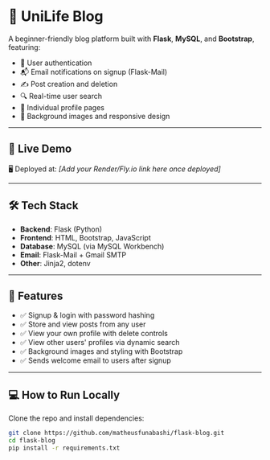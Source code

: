 # 📝 UniLife Blog

A beginner-friendly blog platform built with **Flask**, **MySQL**, and **Bootstrap**, featuring:
- 🔐 User authentication
- 📬 Email notifications on signup (Flask-Mail)
- ✍️ Post creation and deletion
- 🔍 Real-time user search
- 🧾 Individual profile pages
- 📸 Background images and responsive design

---

## 🚀 Live Demo

🖥️ Deployed at: _[Add your Render/Fly.io link here once deployed]_

---

## 🛠️ Tech Stack

- **Backend**: Flask (Python)
- **Frontend**: HTML, Bootstrap, JavaScript
- **Database**: MySQL (via MySQL Workbench)
- **Email**: Flask-Mail + Gmail SMTP
- **Other**: Jinja2, dotenv

---

## 🔧 Features

- ✅ Signup & login with password hashing
- ✅ Store and view posts from any user
- ✅ View your own profile with delete controls
- ✅ View other users' profiles via dynamic search
- ✅ Background images and styling with Bootstrap
- ✅ Sends welcome email to users after signup

---

## 💻 How to Run Locally

Clone the repo and install dependencies:

```bash
git clone https://github.com/matheusfunabashi/flask-blog.git
cd flask-blog
pip install -r requirements.txt
